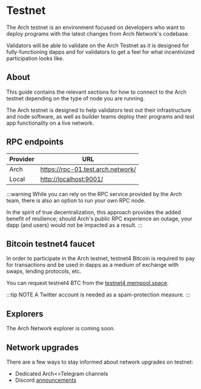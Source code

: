 # Testnet

The Arch testnet is an environment focused on developers who
want to deploy programs with the latest changes from Arch Network's codebase.

Validators will be able to validate on the Arch Testnet as it is designed for fully-functioning dapps and for validators to get a feel for what incentivized participation looks like.

## About

This guide contains the relevant sections for how to connect to the Arch testnet depending on the type of node you are running. 

The Arch testnet is designed to help validators test out their infrastructure and node software, as well as builder teams deploy their programs and test app functionality on a live network.

## RPC endpoints

| Provider | URL |
|--------|--------|
| Arch | <https://rpc-01.test.arch.network/> |
| Local | <http://localhost:9001/> |

:::warning
While you can rely on the RPC service provided by the Arch team, there is also an option to run your own RPC node. 

In the spirit of true decentralization, this approach provides the added benefit of resilience; should Arch's public RPC experience an outage, your dapp (and users) would not be impacted as a result.
:::

## Bitcoin testnet4 faucet

In order to participate in the Arch testnet, testnet4 Bitcoin is required to pay for transactions and be used in dapps as a medium of exchange with swaps, lending protocols, etc.

You can request testnet4 BTC from the [testnet4 mempool.space](https://mempool.space/testnet4/faucet).

:::tip NOTE
A Twitter account is needed as a spam-protection measure.
:::

## Explorers

The Arch Network explorer is coming soon.

## Network upgrades

There are a few ways to stay informed about network upgrades on testnet:
- Dedicated Arch<>Telegram channels
- Discord [announcements](https://discord.com/channels/1241112027963986001/1241113841023057931)
